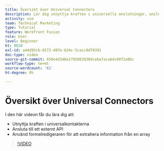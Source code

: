 ```yaml
---
title: Översikt över Universal Connectors
description: Lär dig utnyttja kraften i universella anslutningar, ansluta till ett externt API och extrahera information från en array, allt i [!DNL Adobe Workfront Fusion].
activity: use
team: Technical Marketing
type: Tutorial
feature: Workfront Fusion
role: User
level: Beginner
kt: 9010
exl-id: a44d93cb-6572-497e-b24c-5cacc9d79391
doc-type: video
source-git-commit: 650e4d346e1792863930dcebafacab4c88f2a8bc
workflow-type: tm+mt
source-wordcount: '61'
ht-degree: 0%

---
```


# Översikt över Universal Connectors

I den här videon får du lära dig att:

* Utnyttja kraften i universalkontakterna
* Ansluta till ett externt API
* Använd formelredigeraren för att extrahera information från en array

>[!VIDEO](https://video.tv.adobe.com/v/335269/?quality=12&learn=on)
